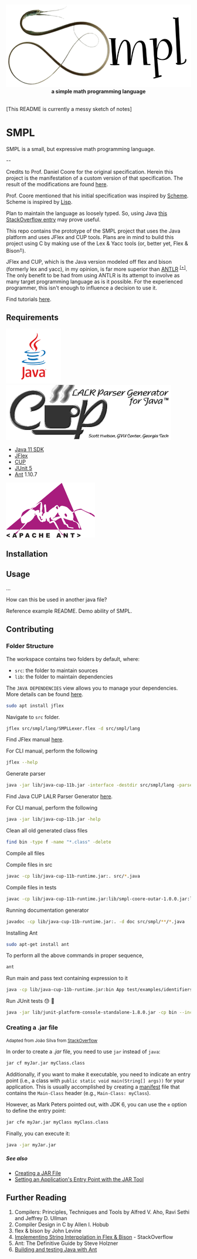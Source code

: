<div align="center">
  <img src=".attachments/snipe-eel-smpl.png" />
  <br/>
  <b>a simple math programming language</b>
  <br/>
  <br/>
</div>

[This README is currently a messy sketch of notes]

# SMPL

SMPL is a small, but expressive math programming language.

--

Credits to Prof. Daniel Coore for the original specification. Herein this project is the manifestation of a custom version of that specification. The result of the modifications are found [here](./src/smpl/lang).

Prof. Coore mentioned that his initial specification was inspired by [Scheme](https://home.adelphi.edu/sbloch/class/archive/270/scheme.shtml). Scheme is inspired by [Lisp](https://lisp-lang.org/).

Plan to maintain the language as loosely typed. So, using Java [this StackOverflow entry](https://stackoverflow.com/questions/28042626/check-if-object-is-instance-of-any-number-class) may prove useful.

This repo contains the prototype of the SMPL project that uses the Java platform and uses JFlex and CUP tools. Plans are in mind to build this project using C by making use of the Lex & Yacc tools (or, better yet, Flex & Bison<sup>[+](https://aquamentus.com/flex_bison.html)</sup>).

JFlex and CUP, which is the Java version modeled off flex and bison (formerly lex and yacc), in my opinion, is far more superior than [ANTLR](https://www.antlr.org/) <sup><a href="https://theantlrguy.atlassian.net/wiki/spaces/ANTLR3/pages/2687102/Five+minute+introduction+to+ANTLR+3">[+]</a></sup>. The only benefit to be had from using ANTLR is its attempt to involve as many target programming language as is it possible. For the experienced programmer, this isn't enough to influence a decision to use it.

Find tutorials [here](tests/examples).

## Requirements

![Java](.attachments/java.png)
![CUP](.attachments/cup.gif)

 - [Java 11 SDK](https://www.oracle.com/java/technologies/javase-jdk11-downloads.html)
 - [JFlex](https://jflex.de/)
 - [CUP](http://www2.cs.tum.edu/projects/cup/index.php)
 - [JUnit 5](https://junit.org/junit5/)
 - [Ant](https://ant.apache.org/) 1.10.7

![Apache Ant](.attachments/apache-ant.png)
## Installation



## Usage

...

How can this be used in another java file?

Reference example README. Demo ability of SMPL.

## Contributing

### Folder Structure

The workspace contains two folders by default, where:

- `src`: the folder to maintain sources
- `lib`: the folder to maintain dependencies

The `JAVA DEPENDENCIES` view allows you to manage your dependencies. More details can be found [here](https://github.com/microsoft/vscode-java-pack/blob/master/release-notes/v0.9.0.md#work-with-jar-files-directly).

```bash
sudo apt install jflex
```

Navigate to `src` folder.

```bash
jflex src/smpl/lang/SMPLLexer.flex -d src/smpl/lang
```

Find JFlex manual [here](https://jflex.de/manual.html).

For CLI manual, perform the following

```bash
jflex --help
```

Generate parser

```bash
java -jar lib/java-cup-11b.jar -interface -destdir src/smpl/lang -parser SMPLParser src/smpl/lang/SMPLParser.cup
```

Find Java CUP LALR Parser Generator [here](http://www2.cs.tum.edu/projects/cup/index.php).

For CLI manual, perform the following

```bash
java -jar lib/java-cup-11b.jar -help
```

Clean all old generated class files

```bash
find bin -type f -name "*.class" -delete
```

Compile all files

Compile files in src

```bash
javac -cp lib/java-cup-11b-runtime.jar:. src/*.java
```
Compile files in tests

```bash
javac -cp lib/java-cup-11b-runtime.jar:lib/smpl-coore-outar-1.0.0.jar:lib/junit-platform-console-standalone-1.8.0.jar:. tests/**/*.java -d bin
```

Running documentation generator

```bash
javadoc -cp lib/java-cup-11b-runtime.jar:. -d doc src/smpl/**/*.java
```

Installing Ant
```bash
sudo apt-get install ant
```

To perform all the above commands in proper sequence,
```bash
ant
```

Run main and pass text containing expression to it

```bash
java -cp lib/java-cup-11b-runtime.jar:bin App test/examples/identifiers.smpl test/examples/hypotenuse.smpl
```

Run JUnit tests :sweat: :test_tube:

```bash
java -jar lib/junit-platform-console-standalone-1.8.0.jar -cp bin --include-engine=junit-jupiter --scan-classpath
```

### Creating a .jar file

<small>Adapted from João Silva from [StackOverflow](https://stackoverflow.com/questions/4597866/java-creating-jar-file)</small>

In order to create a _.jar_ file, you need to use `jar` instead of `java`:

```bash
jar cf myJar.jar myClass.class
```

Additionally, if you want to make it executable, you need to indicate an entry point (i.e., a class with `public static void main(String[] args))` for your application. This is usually accomplished by creating a [manifest](http://download.oracle.com/javase/tutorial/deployment/jar/manifestindex.html) file that contains the `Main-Class` header (e.g., `Main-Class: myClass`).

However, as Mark Peters pointed out, with JDK 6, you can use the `e` option to define the entry point:

```bash
jar cfe myJar.jar myClass myClass.class 
```

Finally, you can execute it:

```bash
java -jar myJar.jar
```

##### See also

 - [Creating a JAR File](http://download.oracle.com/javase/tutorial/deployment/jar/build.html)
 - [Setting an Application's Entry Point with the JAR Tool](http://download.oracle.com/javase/tutorial/deployment/jar/appman.html)

## Further Reading

1. Compilers: Principles, Techniques and Tools by Alfred V. Aho, Ravi Sethi and Jeffrey D. Ullman
2. Compiler Design in C by Allen I. Hobub
3. flex &amp; bison by John Levine
4. [Implementing String Interpolation in Flex & Bison](https://stackoverflow.com/questions/57971191/implementing-string-interpolation-in-flex-bison) - StackOverflow
5. Ant: The Definitive Guide by Steve Holzner
6. [Building and testing Java with Ant](https://docs.github.com/en/actions/guides/building-and-testing-java-with-ant)